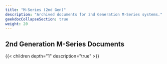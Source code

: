 ```yaml
---
title: "M-Series (2nd Gen)"
description: "Archived documents for 2nd Generation M-Series systems."
geekdocCollapseSection: true
weight: 20
---
```


## 2nd Generation M-Series Documents

{{< children depth="1" description="true" >}}
